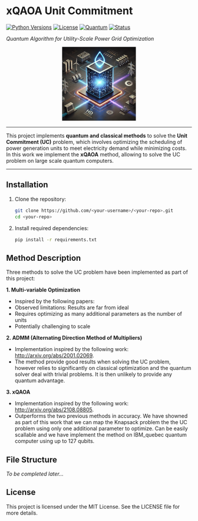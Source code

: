# **xQAOA Unit Commitment**
[![Python Versions](https://img.shields.io/badge/python-3.10-blue.svg)](https://www.python.org/)
[![License](https://img.shields.io/badge/License-MIT-green.svg)](https://opensource.org/licenses/MIT)
[![Quantum](https://img.shields.io/badge/Quantum-QAOA-purple.svg)](https://qiskit.org/)
[![Status](https://img.shields.io/badge/Status-In%20Development-yellow.svg)](https://github.com/your-username/your-repo)


*Quantum Algorithm for Utility-Scale Power Grid Optimization*

<div align="center">
  <img src="image.png" alt="Unit Commitment Optimization" width="200">
</div>

---

This project implements **quantum and classical methods** to solve the **Unit Commitment (UC)** problem, which involves optimizing the scheduling of power generation units to meet electricity demand while minimizing costs. In this work we implement the **xQAOA** method, allowing to solve the UC problem on large scale quantum computers.

---

## **Installation**

1. Clone the repository:
   ```bash
   git clone https://github.com/<your-username>/<your-repo>.git
   cd <your-repo>
   ```

2. Install required dependencies:
   ```bash
   pip install -r requirements.txt
   ```

## **Method Description**

Three methods to solve the UC problem have been implemented as part of this project:

**1. Multi-variable Optimization**
- Inspired by the following papers: 
- Observed limitations: Results are far from ideal
- Requires optimizing as many additional parameters as the number of units
- Potentially challenging to scale

**2. ADMM (Alternating Direction Method of Multipliers)**
- Implementation inspired by the following work: http://arxiv.org/abs/2001.02069.
- The method provide good results when solving the UC problem, however relies to significantly on classical optimization and the quantum solver deal with trivial problems. It is then unlikely to provide any quantum advantage.

**3. xQAOA**
- Implementation inspired by the following work: http://arxiv.org/abs/2108.08805.
- Outperforms the two previous methods in accuracy. We have showned as part of this work that we can map the Knapsack problem the the UC problem using only one additional parameter to optimize. Can be easily scallable and we have implement the method on IBM_quebec quantum computer using up to 127 qubits.

## **File Structure**

*To be completed later...*

## **License**

This project is licensed under the MIT License. See the LICENSE file for more details.
